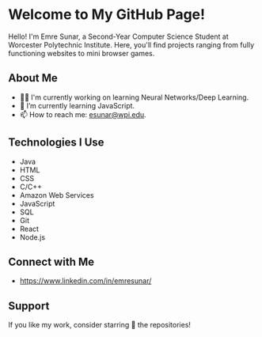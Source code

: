 # Welcome to My GitHub Page!

Hello! I'm Emre Sunar, a Second-Year Computer Science Student at Worcester Polytechnic Institute. Here, you'll find projects ranging from fully functioning websites to mini browser games.

## About Me

- 👨‍💻 I'm currently working on learning Neural Networks/Deep Learning.
- 🌱 I’m currently learning JavaScript.
- 📫 How to reach me: esunar@wpi.edu.

## Technologies I Use

- Java
- HTML
- CSS
- C/C++
- Amazon Web Services
- JavaScript
- SQL
- Git
- React
- Node.js

## Connect with Me

- https://www.linkedin.com/in/emresunar/

## Support

If you like my work, consider starring 🌟 the repositories!


